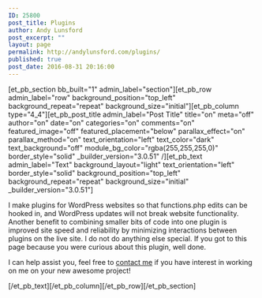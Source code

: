 ```yaml
---
ID: 25800
post_title: Plugins
author: Andy Lunsford
post_excerpt: ""
layout: page
permalink: http://andylunsford.com/plugins/
published: true
post_date: 2016-08-31 20:16:00
---
```

[et_pb_section bb_built="1" admin_label="section"][et_pb_row admin_label="row" background_position="top_left" background_repeat="repeat" background_size="initial"][et_pb_column type="4_4"][et_pb_post_title admin_label="Post Title" title="on" meta="off" author="on" date="on" categories="on" comments="on" featured_image="off" featured_placement="below" parallax_effect="on" parallax_method="on" text_orientation="left" text_color="dark" text_background="off" module_bg_color="rgba(255,255,255,0)" border_style="solid" _builder_version="3.0.51" /][et_pb_text admin_label="Text" background_layout="light" text_orientation="left" border_style="solid" background_position="top_left" background_repeat="repeat" background_size="initial" _builder_version="3.0.51"]

I make plugins for WordPress websites so that functions.php edits can be hooked in, and WordPress updates will not break website functionality. Another benefit to combining smaller bits of code into one plugin is improved site speed and reliability by minimizing interactions between plugins on the live site.  I do not do anything else special. If you got to this page because you were curious about this plugin, well done.

I can help assist you, feel free to <a href="http://www.andylunsford.com/contact-me/"> contact me</a> if you have interest in working on me on your new awesome project!

[/et_pb_text][/et_pb_column][/et_pb_row][/et_pb_section]